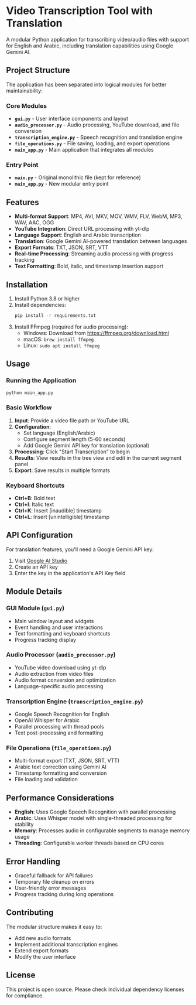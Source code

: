 # Video Transcription Tool with Translation

A modular Python application for transcribing video/audio files with support for English and Arabic, including translation capabilities using Google Gemini AI.

## Project Structure

The application has been separated into logical modules for better maintainability:

### Core Modules

- **`gui.py`** - User interface components and layout
- **`audio_processor.py`** - Audio processing, YouTube download, and file conversion
- **`transcription_engine.py`** - Speech recognition and translation engine
- **`file_operations.py`** - File saving, loading, and export operations
- **`main_app.py`** - Main application that integrates all modules

### Entry Point

- **`main.py`** - Original monolithic file (kept for reference)
- **`main_app.py`** - New modular entry point

## Features

- **Multi-format Support**: MP4, AVI, MKV, MOV, WMV, FLV, WebM, MP3, WAV, AAC, OGG
- **YouTube Integration**: Direct URL processing with yt-dlp
- **Language Support**: English and Arabic transcription
- **Translation**: Google Gemini AI-powered translation between languages
- **Export Formats**: TXT, JSON, SRT, VTT
- **Real-time Processing**: Streaming audio processing with progress tracking
- **Text Formatting**: Bold, italic, and timestamp insertion support

## Installation

1. Install Python 3.8 or higher
2. Install dependencies:
   ```bash
   pip install -r requirements.txt
   ```
3. Install FFmpeg (required for audio processing):
   - Windows: Download from https://ffmpeg.org/download.html
   - macOS: `brew install ffmpeg`
   - Linux: `sudo apt install ffmpeg`

## Usage

### Running the Application

```bash
python main_app.py
```

### Basic Workflow

1. **Input**: Provide a video file path or YouTube URL
2. **Configuration**: 
   - Set language (English/Arabic)
   - Configure segment length (5-60 seconds)
   - Add Google Gemini API key for translation (optional)
3. **Processing**: Click "Start Transcription" to begin
4. **Results**: View results in the tree view and edit in the current segment panel
5. **Export**: Save results in multiple formats

### Keyboard Shortcuts

- **Ctrl+B**: Bold text
- **Ctrl+I**: Italic text
- **Ctrl+K**: Insert [inaudible] timestamp
- **Ctrl+L**: Insert [unintelligible] timestamp

## API Configuration

For translation features, you'll need a Google Gemini API key:

1. Visit [Google AI Studio](https://makersuite.google.com/app/apikey)
2. Create an API key
3. Enter the key in the application's API Key field

## Module Details

### GUI Module (`gui.py`)
- Main window layout and widgets
- Event handling and user interactions
- Text formatting and keyboard shortcuts
- Progress tracking display

### Audio Processor (`audio_processor.py`)
- YouTube video download using yt-dlp
- Audio extraction from video files
- Audio format conversion and optimization
- Language-specific audio processing

### Transcription Engine (`transcription_engine.py`)
- Google Speech Recognition for English
- OpenAI Whisper for Arabic
- Parallel processing with thread pools
- Text post-processing and formatting

### File Operations (`file_operations.py`)
- Multi-format export (TXT, JSON, SRT, VTT)
- Arabic text correction using Gemini AI
- Timestamp formatting and conversion
- File loading and validation

## Performance Considerations

- **English**: Uses Google Speech Recognition with parallel processing
- **Arabic**: Uses Whisper model with single-threaded processing for stability
- **Memory**: Processes audio in configurable segments to manage memory usage
- **Threading**: Configurable worker threads based on CPU cores

## Error Handling

- Graceful fallback for API failures
- Temporary file cleanup on errors
- User-friendly error messages
- Progress tracking during long operations

## Contributing

The modular structure makes it easy to:
- Add new audio formats
- Implement additional transcription engines
- Extend export formats
- Modify the user interface

## License

This project is open source. Please check individual dependency licenses for compliance. 